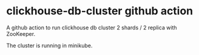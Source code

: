 # clickhouse-db-cluster github action

A github action to run clickhouse db cluster 2 shards / 2 replica with ZooKeeper.

The cluster is running in minikube.